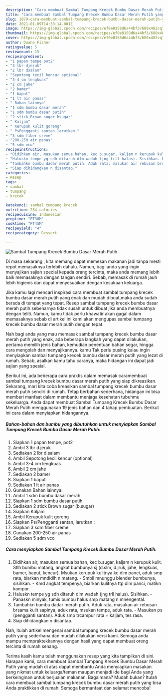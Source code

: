 ```yaml
---
description: "Cara membuat Sambal Tumpang Krecek Bumbu Dasar Merah Putih yang enak dan Mudah Dibuat"
title: "Cara membuat Sambal Tumpang Krecek Bumbu Dasar Merah Putih yang enak dan Mudah Dibuat"
slug: 1079-cara-membuat-sambal-tumpang-krecek-bumbu-dasar-merah-putih-yang-enak-dan-mudah-dibuat
date: 2021-01-09T14:38:14.001Z
image: https://img-global.cpcdn.com/recipes/ef0e8158d6a44bf3/680x482cq70/sambal-tumpang-krecek-bumbu-dasar-merah-putih-foto-resep-utama.jpg
thumbnail: https://img-global.cpcdn.com/recipes/ef0e8158d6a44bf3/680x482cq70/sambal-tumpang-krecek-bumbu-dasar-merah-putih-foto-resep-utama.jpg
cover: https://img-global.cpcdn.com/recipes/ef0e8158d6a44bf3/680x482cq70/sambal-tumpang-krecek-bumbu-dasar-merah-putih-foto-resep-utama.jpg
author: Duane Fisher
ratingvalue: 5
reviewcount: 15
recipeingredient:
- "1 papan tempe pot2"
- "3 lbr djeruk"
- "2 lbr dsalam"
- "Sepotong kecil kencur optional"
- "3-4 cm lengkuas"
- "2 cm jahe"
- "2 bamer"
- "1 baput"
- "1 lt air panas"
- " Bahan lainnya"
- "1 sdm bumbu dasar merah"
- "1 sdm bumbu dasar putih"
- "2 stick Brown sugar bsugar"
- " Kaljam"
- " Kerupuk kulit goreng"
- " PsPengganti santan larutkan "
- "3 sdm fiber creme"
- "200-250 air panas"
- "5 sdm vco"
recipeinstructions:
- "Didihkan air, masukan semua bahan, kec b.sugar, kaljam n kerupuk kulit. Stlh bumbu matang, angkat bumbunya sj (d.slm, d.jruk, jahe, lengkuas, bamer, baput, kencur). Msukan kerupuk kulitnya ke dlm panci, aduk smp rata, biarkan mndidih n matang.  Smbil mnunggu blender bumbunya, sisihkan. Kmd angkat tempenya, biarkan kulitnya ttp dlm panci, matikn kompor."
- "Haluskn tempe yg sdh ditaruh dlm wadah (jng trll halus). Sisihkan. Panaskn minyak, tumis bumbu halus smp matang n mnengental."
- "Tambahkn bumbu dadar merah putih. Aduk rata, masukan air rebusan brsama kulit sapinya, aduk rata, msukan tempe, aduk rata. Masukan ps (pengganti santan). Aduk smp trcampur rata + kaljam, tes rasa."
- "Siap dihidangkan n disantap."
categories:
- Resep
tags:
- sambal
- tumpang
- krecek

katakunci: sambal tumpang krecek 
nutrition: 284 calories
recipecuisine: Indonesian
preptime: "PT30M"
cooktime: "PT45M"
recipeyield: "4"
recipecategory: Dessert

---
```



![Sambal Tumpang Krecek Bumbu Dasar Merah Putih](https://img-global.cpcdn.com/recipes/ef0e8158d6a44bf3/680x482cq70/sambal-tumpang-krecek-bumbu-dasar-merah-putih-foto-resep-utama.jpg)

Di masa  sekarang , kita memang dapat memesan makanan jadi tanpa mesti repot memasaknya terlebih dahulu. Namun, bagi anda yang ingin menyajikan sajian special kepada orang tercinta, maka anda memang lebih baik memasaknya dengan tangan sendiri. Sebab, memasak di rumah jauh lebih higienis dan dapat menyesuaikan dengan kesukaan keluarga.

Jika kamu lagi mencari inspirasi cara membuat sambal tumpang krecek bumbu dasar merah putih yang enak dan mudah dibuat,maka anda sudah berada di tempat yang tepat. Resep sambal tumpang krecek bumbu dasar merah putih  sebenarnya tidak susah untuk dibuat jika anda membuatnya dengan teliti. Namun, kamu tidak perlu khawatir akan gagal dalam memasaknya 
sebab di artikel ini kami akan mengupas sambal tumpang krecek bumbu dasar merah putih dengan tepat.  



Nah bagi anda yang mau memasak sambal tumpang krecek bumbu dasar merah putih yang enak, ada beberapa langkah yang dapat dilakukan, pertama memilih jenis bahan, kemudian penentuan bahan segar, hingga cara mengolah dan menyajikannya. kamu Tak perlu pusing kalau ingin menyiapkan sambal tumpang krecek bumbu dasar merah putih yang lezat di rumah. Sebab, asalkan kamu  tahu caranya, maka hidangan ini dapat jadi sajian yang spesial.

Berikut ini, ada beberapa cara praktis  dalam memasak caramembuat sambal tumpang krecek bumbu dasar merah putih yang siap dikreasikan. Sekarang, mari kita coba kreasikan sambal tumpang krecek bumbu dasar merah putih sendiri di rumah. Tetap berbahan sederhana, hidangan ini bisa memberi manfaat dalam membantu menjaga kesehatan tubuhmu sekeluarga. Anda dapat membuat Sambal Tumpang Krecek Bumbu Dasar Merah Putih menggunakan 19 jenis bahan dan 4 tahap pembuatan. Berikut ini cara dalam menyiapkan hidangannya.

<!--inarticleads1-->

##### Bahan-bahan dan bumbu yang dibutuhkan untuk menyiapkan Sambal Tumpang Krecek Bumbu Dasar Merah Putih:

1. Siapkan 1 papan tempe, pot2
1. Ambil 3 lbr d.jeruk
1. Sediakan 2 lbr d.salam
1. Ambil Sepotong kecil kencur (optional)
1. Ambil 3-4 cm lengkuas
1. Ambil 2 cm jahe
1. Sediakan 2 bamer
1. Siapkan 1 baput
1. Sediakan 1 lt air panas
1. Gunakan  Bahan lainnya:
1. Ambil 1 sdm bumbu dasar merah
1. Siapkan 1 sdm bumbu dasar putih
1. Sediakan 2 stick Brown sugar (b.sugar)
1. Siapkan  Kaljam
1. Ambil  Kerupuk kulit goreng
1. Siapkan  Ps/Pengganti santan, larutkan :
1. Siapkan 3 sdm fiber creme
1. Gunakan 200-250 air panas
1. Sediakan 5 sdm vco




<!--inarticleads2-->

##### Cara menyiapkan Sambal Tumpang Krecek Bumbu Dasar Merah Putih:

1. Didihkan air, masukan semua bahan, kec b.sugar, kaljam n kerupuk kulit. Stlh bumbu matang, angkat bumbunya sj (d.slm, d.jruk, jahe, lengkuas, bamer, baput, kencur). Msukan kerupuk kulitnya ke dlm panci, aduk smp rata, biarkan mndidih n matang.  - Smbil mnunggu blender bumbunya, sisihkan. - Kmd angkat tempenya, biarkan kulitnya ttp dlm panci, matikn kompor.
1. Haluskn tempe yg sdh ditaruh dlm wadah (jng trll halus). Sisihkan. - Panaskn minyak, tumis bumbu halus smp matang n mnengental.
1. Tambahkn bumbu dadar merah putih. Aduk rata, masukan air rebusan brsama kulit sapinya, aduk rata, msukan tempe, aduk rata. - Masukan ps (pengganti santan). Aduk smp trcampur rata + kaljam, tes rasa.
1. Siap dihidangkan n disantap.




Nah, itulah artikel mengenai  sambal tumpang krecek bumbu dasar merah putih  yang sederhana dan mudah dilakukan versi kami. Semoga anda mampu mempraktekkannya dengan hasil yang dapat membuat oreng tercinta di rumah senang. 

Terima kasih kamu telah menggunakan resep yang kita tampilkan di sini. Harapan kami, cara membuat  Sambal Tumpang Krecek Bumbu Dasar Merah Putih yang mudah di atas dapat membantu Anda menyiapkan masakan yang nikmat untuk keluarga/teman maupun menjadi ide bagi Anda yang berkeinginan untuk berjualan makanan. Bagaimana? Mudah bukan? Itulah cara membuat sambal tumpang krecek bumbu dasar merah putih yang bisa Anda praktikkan di rumah. Semoga bermanfaat dan selamat mencoba!


